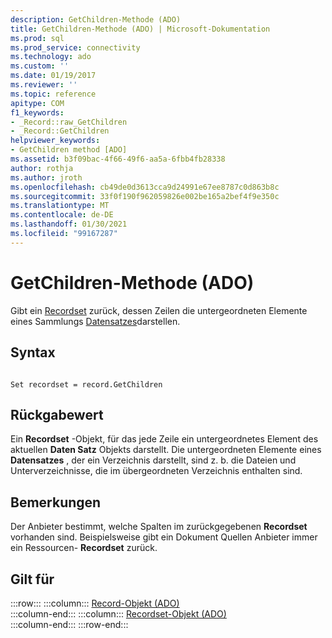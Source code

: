 ```yaml
---
description: GetChildren-Methode (ADO)
title: GetChildren-Methode (ADO) | Microsoft-Dokumentation
ms.prod: sql
ms.prod_service: connectivity
ms.technology: ado
ms.custom: ''
ms.date: 01/19/2017
ms.reviewer: ''
ms.topic: reference
apitype: COM
f1_keywords:
- _Record::raw_GetChildren
- _Record::GetChildren
helpviewer_keywords:
- GetChildren method [ADO]
ms.assetid: b3f09bac-4f66-49f6-aa5a-6fbb4fb28338
author: rothja
ms.author: jroth
ms.openlocfilehash: cb49de0d3613cca9d24991e67ee8787c0d863b8c
ms.sourcegitcommit: 33f0f190f962059826e002be165a2bef4f9e350c
ms.translationtype: MT
ms.contentlocale: de-DE
ms.lasthandoff: 01/30/2021
ms.locfileid: "99167287"
---
```

# <a name="getchildren-method-ado"></a>GetChildren-Methode (ADO)
Gibt ein [Recordset](./recordset-object-ado.md) zurück, dessen Zeilen die untergeordneten Elemente eines Sammlungs [Datensatzes](./record-object-ado.md)darstellen.  
  
## <a name="syntax"></a>Syntax  
  
```  
  
Set recordset = record.GetChildren  
```  
  
## <a name="return-value"></a>Rückgabewert  
 Ein **Recordset** -Objekt, für das jede Zeile ein untergeordnetes Element des aktuellen **Daten Satz** Objekts darstellt. Die untergeordneten Elemente eines **Datensatzes** , der ein Verzeichnis darstellt, sind z. b. die Dateien und Unterverzeichnisse, die im übergeordneten Verzeichnis enthalten sind.  
  
## <a name="remarks"></a>Bemerkungen  
 Der Anbieter bestimmt, welche Spalten im zurückgegebenen **Recordset** vorhanden sind. Beispielsweise gibt ein Dokument Quellen Anbieter immer ein Ressourcen- **Recordset** zurück.  
  
## <a name="applies-to"></a>Gilt für  

:::row:::
    :::column:::
        [Record-Objekt (ADO)](./record-object-ado.md)  
    :::column-end:::
    :::column:::
        [Recordset-Objekt (ADO)](./recordset-object-ado.md)  
    :::column-end:::
:::row-end:::